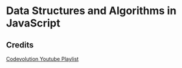# Data Structures and Algorithms in JavaScript

## Credits
[Codevolution Youtube Playlist](https://www.youtube.com/playlist?list=PLC3y8-rFHvwjPxNAKvZpdnsr41E0fCMMP)
